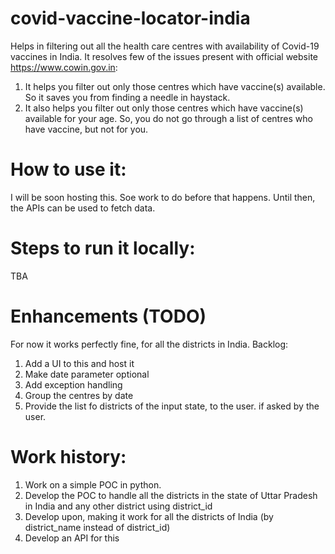 # covid-vaccine-locator-india
Helps in filtering out all the health care centres with availability of Covid-19  vaccines in India.
It resolves few of the issues present with official website https://www.cowin.gov.in:
1. It helps you filter out only those centres which have vaccine(s) available. So it saves you from finding a needle in haystack. 
2. It also helps you filter out only those centres which have vaccine(s) available for your age. So, you do not go through a list of centres who have vaccine, but not for you.


# How to use it:

I will be soon hosting this. Soe work to do before that happens. Until then, the APIs can be used to fetch data. 

# Steps to run it locally:
TBA

# Enhancements (TODO)

For now it works perfectly fine, for all the districts in India. 
Backlog:

1. Add a UI to this and host it
2. Make date parameter optional
3. Add exception handling
4. Group the centres by date
5. Provide the list fo districts of the input state, to the user. if asked by the user.

# Work history:
1. Work on a simple POC in python.
2. Develop the POC to handle all the districts in the state of Uttar Pradesh in India and any other district using district_id
3. Develop upon, making it work for all the districts of India (by district_name instead of district_id)
4. Develop an API for this

